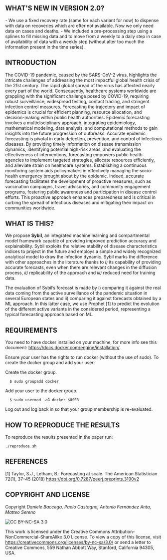 ## WHAT'S NEW IN VERSION 2.0?
_-_ We use a fixed recovery rate (same for each variant for now) to dispense with data on recoveries which are ofter not available. Now we only need data on cases and deaths.
_-_ We included a pre-processing step using a splines to fill missing data and to move from a weekly to a daily step in case of availability of data with a weekly step (without alter too much the information present in the time series).

## INTRODUCTION
The COVID-19 pandemic, caused by the SARS-CoV-2 virus, highlights the intricate challenges of addressing the most impactful global health crisis of the 21st century. The rapid global spread of the virus has affected nearly every part of the world. Consequently, healthcare systems worldwide are grappling with the significant challenge posed by COVID-19, requiring robust surveillance, widespread testing, contact tracing, and stringent infection control measures. Forecasting the trajectory and impact of epidemics is crucial for efficient planning, resource allocation, and decision-making within public health authorities. Epidemic forecasting involves a multidisciplinary approach, integrating epidemiology, mathematical modeling, data analysis, and computational methods to gain insights into the future progression of outbreaks. Accurate epidemic forecasting is pivotal in early detection, prevention, and control of infectious diseases. By providing timely information on disease transmission dynamics, identifying potential high-risk areas, and evaluating the effectiveness of interventions, forecasting empowers public health agencies to implement targeted strategies, allocate resources efficiently, and alleviate strain on healthcare systems.
Establishing a continuous monitoring system aids policymakers in effectively managing the socio-health emergency brought about by the epidemic. Indeed, accurate forecasting facilitates the development of proactive measures, such as vaccination campaigns, travel advisories, and community engagement programs, fostering public awareness and participation in disease control efforts. This proactive approach enhances preparedness and is critical in curbing the spread of infectious diseases and mitigating their impact on communities worldwide.

## WHAT IS THIS?
We propose **Sybil**, an integrated machine learning and compartmental model framework capable of providing improved prediction accuracy and explainability. Sybil exploits the relative stability of disease characteristics indices to project in the future and employs a simple and widely recognized analytical model to draw the infection dynamic. Sybil marks the difference with other approaches in the literature thanks to _i)_ its capability of providing accurate forecasts, even when there are relevant changes in the diffusion process, _ii)_ replicability of the approach and _iii)_ reduced need for training data.

The evaluation of Sybil’s forecast is made by i) comparing it against the real data coming from the active surveillance of the pandemic situation in several European states and ii) comparing it against forecasts obtained by a ML approach. In this latter
case, we use Prophet [1] to predict the evolution of the different active variants in the considered period, representing a typical forecasting approach based on ML.

## REQUIREMENTS
You need to have docker installed on your machine, for more info see this document: https://docs.docker.com/engine/installation/.

Ensure your user has the rights to run docker (without the use of sudo). To create the docker group and add your user:

Create the docker group.
```
  $ sudo groupadd docker
 ```
 
Add your user to the docker group.
```
  $ sudo usermod -aG docker $USER
```

Log out and log back in so that your group membership is re-evaluated.

## HOW TO REPRODUCE THE RESULTS
To reproduce the results presented in the paper run:
```
./reproduce.sh
```

## REFERENCES
[1] Taylor, S.J., Letham, B.: Forecasting at scale. The American Statistician 72(1), 37–45 (2018) https://doi.org/0.7287/peerj.preprints.3190v2

## COPYRIGHT AND LICENSE
Copyright _Daniele Baccega, Paolo Castagno, Antonio Fernández Anta, Matteo Sereno_

![CC BY-NC-SA 3.0](http://ccl.northwestern.edu/images/creativecommons/byncsa.png)

This work is licensed under the Creative Commons Attribution-NonCommercial-ShareAlike 3.0 License.  To view a copy of this license, visit https://creativecommons.org/licenses/by-nc-sa/3.0/ or send a letter to Creative Commons, 559 Nathan Abbott Way, Stanford, California 94305, USA.
